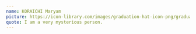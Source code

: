 ```yaml
---
name: KORAICHI Maryam
picture: https://icon-library.com/images/graduation-hat-icon-png/graduation-hat-icon-png-29.jpg
quote: I am a very mysterious person.
---
```

